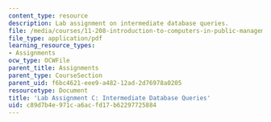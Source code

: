 ```yaml
---
content_type: resource
description: Lab assignment on intermediate database queries.
file: /media/courses/11-208-introduction-to-computers-in-public-management-ii-january-iap-2002/c89d7b4e971ca6acfd17b62297725884_11208labC1.pdf
file_type: application/pdf
learning_resource_types:
- Assignments
ocw_type: OCWFile
parent_title: Assignments
parent_type: CourseSection
parent_uid: f6bc4621-eee9-a482-12ad-2d76978a0205
resourcetype: Document
title: 'Lab Assignment C: Intermediate Database Queries'
uid: c89d7b4e-971c-a6ac-fd17-b62297725884
---
```

